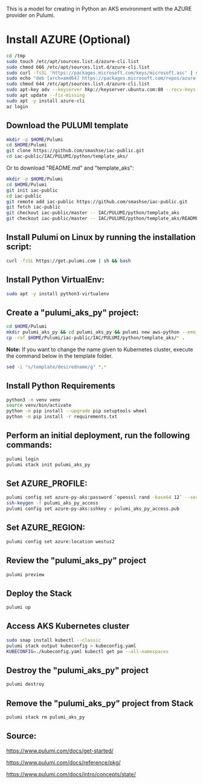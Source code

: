 This is a model for creating in Python an AKS environment with the AZURE provider on Pulumi.

# Install AZURE (Optional)

```bash
cd /tmp
sudo touch /etc/apt/sources.list.d/azure-cli.list
sudo chmod 666 /etc/apt/sources.list.d/azure-cli.list
sudo curl -fsSL 'https://packages.microsoft.com/keys/microsoft.asc' | sudo apt-key add -
sudo echo "deb [arch=amd64] https://packages.microsoft.com/repos/azure-cli/ $(lsb_release -cs) main" > "/etc/apt/sources.list.d/azure-cli.list"
sudo chmod 644 /etc/apt/sources.list.d/azure-cli.list
sudo apt-key adv --keyserver hkp://keyserver.ubuntu.com:80 --recv-keys BC528686B50D79E339D3721CEB3E94ADBE1229CF
sudo apt update --fix-missing
sudo apt -y install azure-cli
az login
```

## Download the PULUMI template

```bash
mkdir -p $HOME/Pulumi
cd $HOME/Pulumi
git clone https://github.com/smashse/iac-public.git
cd iac-public/IAC/PULUMI/python/template_aks/
```

Or to download "README.md" and "template_aks":

```bash
mkdir -p $HOME/Pulumi
cd $HOME/Pulumi
git init iac-public
cd iac-public
git remote add iac-public https://github.com/smashse/iac-public.git
git fetch iac-public
git checkout iac-public/master -- IAC/PULUMI/python/template_aks
git checkout iac-public/master -- IAC/PULUMI/python/template_aks/README.md
```

## Install Pulumi on Linux by running the installation script:

```bash
curl -fsSL https://get.pulumi.com | sh && bash
```

## Install Python VirtualEnv:

```bash
sudo apt -y install python3-virtualenv
```

## Create a "pulumi_aks_py" project:

```bash
cd $HOME/Pulumi
mkdir pulumi_aks_py && cd pulumi_aks_py && pulumi new aws-python --emoji --generate-only --name pulumi_aks_py --description "Pulumi AKS Python"
cp -raf $HOME/Pulumi/iac-public/IAC/PULUMI/python/template_aks/* .
```

**Note:** If you want to change the name given to Kubernetes cluster, execute the command below in the template folder.

```bash
sed -i "s/template/desiredname/g" *.*
```

## Install Python Requirements

```bash
python3 -m venv venv
source venv/bin/activate
python -m pip install --upgrade pip setuptools wheel
python -m pip install -r requirements.txt
```

## Perform an initial deployment, run the following commands:

```bash
pulumi login
pulumi stack init pulumi_aks_py
```

## Set AZURE_PROFILE:

```bash
pulumi config set azure-py-aks:password `openssl rand -base64 12` --secret
ssh-keygen -f pulumi_aks_py_access
pulumi config set azure-py-aks:sshkey < pulumi_aks_py_access.pub
```

## Set AZURE_REGION:

```bash
pulumi config set azure:location westus2
```

## Review the "pulumi_aks_py" project

```bash
pulumi preview
```

## Deploy the Stack

```bash
pulumi up
```

## Access AKS Kubernetes cluster

```bash
sudo snap install kubectl --classic
pulumi stack output kubeconfig > kubeconfig.yaml
KUBECONFIG=./kubeconfig.yaml kubectl get po --all-namespaces
```

## Destroy the "pulumi_aks_py" project

```bash
pulumi destroy
```

## Remove the "pulumi_aks_py" project from Stack

```bash
pulumi stack rm pulumi_aks_py
```

## Source:

<https://www.pulumi.com/docs/get-started/>

<https://www.pulumi.com/docs/reference/pkg/>

<https://www.pulumi.com/docs/intro/concepts/state/>
